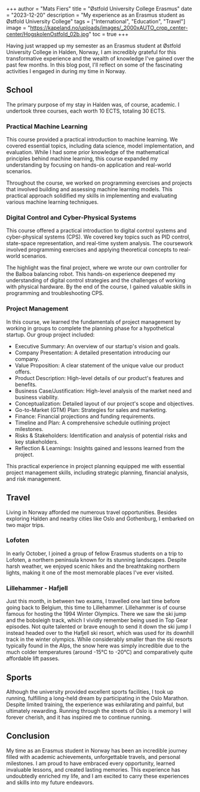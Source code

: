 +++
author = "Mats Fiers"
title = "Østfold University College Erasmus"
date = "2023-12-20"
description = "My experience as an Erasmus student as Østfold University College"
tags = ["International", "Education", "Travel"]
image = "https://kapeland.no/uploads/images/_2000xAUTO_crop_center-center/HogskolenOstfold_02b.jpg"
toc = true
+++

Having just wrapped up my semester as an Erasmus student at Østfold University College in Halden, Norway, I am incredibly grateful for this transformative experience and the wealth of knowledge I've gained over the past few months. In this blog post, I'll reflect on some of the fascinating activities I engaged in during my time in Norway.

## School

The primary purpose of my stay in Halden was, of course, academic. I undertook three courses, each worth 10 ECTS, totaling 30 ECTS.

### Practical Machine Learning

This course provided a practical introduction to machine learning. We covered essential topics, including data science,
model implementation, and evaluation. While I had some prior knowledge of the mathematical principles behind machine
learning, this course expanded my understanding by focusing on hands-on application and real-world scenarios.

Throughout the course, we worked on programming exercises and projects that involved building and assessing machine
learning models. This practical approach solidified my skills in implementing and evaluating various machine learning
techniques.

### Digital Control and Cyber-Physical Systems

This course offered a practical introduction to digital control systems and cyber-physical systems (CPS). We covered key
topics such as PID control, state-space representation, and real-time system analysis. The coursework involved
programming exercises and applying theoretical concepts to real-world scenarios.

The highlight was the final project, where we wrote our own controller for the Balboa balancing robot. This hands-on
experience deepened my understanding of digital control strategies and the challenges of working with physical hardware.
By the end of the course, I gained valuable skills in programming and troubleshooting CPS.

### Project Management

In this course, we learned the fundamentals of project management by working in groups to complete the planning phase
for a hypothetical startup. Our group project included:

- Executive Summary: An overview of our startup's vision and goals.
- Company Presentation: A detailed presentation introducing our company.
- Value Proposition: A clear statement of the unique value our product offers.
- Product Description: High-level details of our product's features and benefits.
- Business Case/Justification: High-level analysis of the market need and business viability.
- Conceptualization: Detailed layout of our project's scope and objectives.
- Go-to-Market (GTM) Plan: Strategies for sales and marketing.
- Finance: Financial projections and funding requirements.
- Timeline and Plan: A comprehensive schedule outlining project milestones.
- Risks & Stakeholders: Identification and analysis of potential risks and key stakeholders.
- Reflection & Learnings: Insights gained and lessons learned from the project.

This practical experience in project planning equipped me with essential project management skills, including strategic
planning, financial analysis, and risk management.

## Travel

Living in Norway afforded me numerous travel opportunities. Besides exploring Halden and nearby cities like Oslo and Gothenburg, I embarked on two major trips.

### Lofoten

In early October, I joined a group of fellow Erasmus students on a trip to Lofoten, a northern peninsula known for its stunning landscapes. Despite harsh weather, we enjoyed scenic hikes and the breathtaking northern lights, making it one of the most memorable places I've ever visited.

### Lillehammer - Hafjell

Just this month, in between two exams, I travelled one last time before going back to Belgium, this time to Lillehammer. Lillehammer is of course famous for hosting the 1994 Winter Olympics. There we saw the ski jump and the bobsleigh track, which I vividly remember being used in Top Gear episodes.
Not quite talented or brave enough to send it down the ski jump I instead headed over to the Hafjell ski resort, which was used for its downhill track in the winter olympics. While considerably smaller than the ski resorts typically found in the Alps, the snow here was simply incredible due to the much colder temperatures (around -15°C to -20°C) and comparatively quite affordable lift passes.

## Sports

Although the university provided excellent sports facilities, I took up running, fulfilling a long-held dream by participating in the Oslo Marathon. Despite limited training, the experience was exhilarating and painful, but ultimately rewarding. Running through the streets of Oslo is a memory I will forever cherish, and it has inspired me to continue running.

## Conclusion

My time as an Erasmus student in Norway has been an incredible journey filled with academic achievements, unforgettable travels, and personal milestones. 
I am proud to have embraced every opportunity, learned invaluable lessons, and created lasting memories. 
This experience has undoubtedly enriched my life, and I am excited to carry these experiences and skills into my future endeavors.